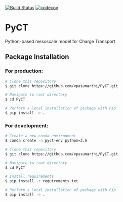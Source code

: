 [![Build Status](https://travis-ci.org/vpasumarthi/PyCT.svg?branch=master)](https://travis-ci.org/vpasumarthi/PyCT)
[![codecov](https://codecov.io/gh/vpasumarthi/PyCT/branch/master/graph/badge.svg)](https://codecov.io/gh/vpasumarthi/PyCT)

# PyCT
Python-based mesoscale model for Charge Transport

## Package Installation

### For production:

```bash
# Clone this repository
$ git clone https://github.com/vpasumarthi/PyCT.git

# Navigate to root directory
$ cd PyCT

# Perform a local installation of package with Pip 
$ pip install -e .
```

### For development:

```bash
# Create a new conda environment
$ conda create -n pyct-env python=3.6

# Clone this repository
$ git clone https://github.com/vpasumarthi/PyCT.git

# Navigate to root directory
$ cd PyCT

# Install requirements
$ pip install -r requirements.txt

# Perform a local installation of package with Pip 
$ pip install -e .
```
